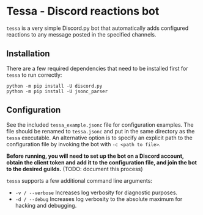 # Tessa - Discord reactions bot

`tessa` is a very simple Discord.py bot that automatically adds configured
reactions to any message posted in the specified channels.

## Installation

There are a few required dependencies that need to be installed first for
`tessa` to run correctly:

```
python -m pip install -U discord.py
python -m pip install -U jsonc_parser
```

## Configuration

See the included `tessa_example.jsonc` file for configuration examples. The
file should be renamed to `tessa.jsonc` and put in the same directory as the
`tessa` executable. An alternative option is to specify an explicit path to
the configuration file by invoking the bot with `-c <path to file>`.

**Before running, you will need to set up the bot on a Discord account, obtain
the client token and add it to the configuration file, and join the bot to the
desired guilds.** (TODO: document this process)

`tessa` supports a few additional command line arguments:

* `-v / --verbose`
  Increases log verbosity for diagnostic purposes.
* `-d / --debug`
  Increases log verbosity to the absolute maximum for hacking and debugging.
